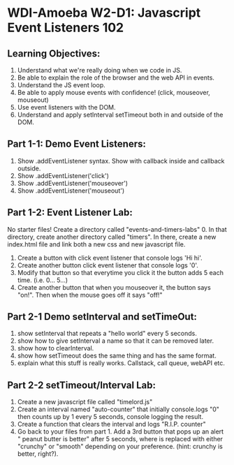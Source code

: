 # WDI-Amoeba W2-D1:  Javascript Event Listeners 102

## Learning Objectives:
1. Understand what we're really doing when we code in JS.
2. Be able to explain the role of the browser and the web API in events.
3. Understand the JS event loop.
4. Be able to apply mouse events with confidence!  (click, mouseover, mouseout)
5. Use event listeners with the DOM.
6. Understand and apply setInterval setTimeout both in and outside of the DOM.


## Part 1-1: Demo Event Listeners:

1. Show .addEventListener syntax.  Show with callback inside and callback outside.
2. Show .addEventListener('click')
3. Show .addEventListener('mouseover')
4. Show .addEventListener('mouseout')

## Part 1-2: Event Listener Lab:
No starter files!  Create a directory called "events-and-timers-labs"
0. In that directory, create another directory called "timers".  In there, create a new index.html file and link both a new css and new javascript file.
1. Create a button with click event listener that console logs 'Hi hi'.
2. Create another button click event listener that console logs '0'.
3. Modify that button so that everytime you click it the button adds 5 each time.  (i.e. 0... 5...)
4. Create another button that when you mouseover it, the button says "on!".  Then when the mouse goes off it says "off!"


## Part 2-1 Demo setInterval and setTimeOut:
1. show setInterval that repeats a "hello world" every 5 seconds.
2. show how to give setInterval a name so that it can be removed later.
3. show how to clearInterval.
4. show how setTimeout does the same thing and has the same format.
5. explain what this stuff is really works.  Callstack, call queue, webAPI etc.

## Part 2-2 setTimeout/Interval Lab:
1. Create a new javascript file called "timelord.js"
2. Create an interval named "auto-counter" that initially console.logs "0" then counts up by 1 every 5 seconds, console logging the result.
3. Create a function that clears the interval and logs "R.I.P. counter"
4. Go back to your files from part 1.  Add a 3rd button that pops up an alert "<your preference> peanut butter is better" after 5 seconds, where <your preference> is replaced with either "crunchy" or "smooth" depending on your preference.  (hint: crunchy is better, right?).
